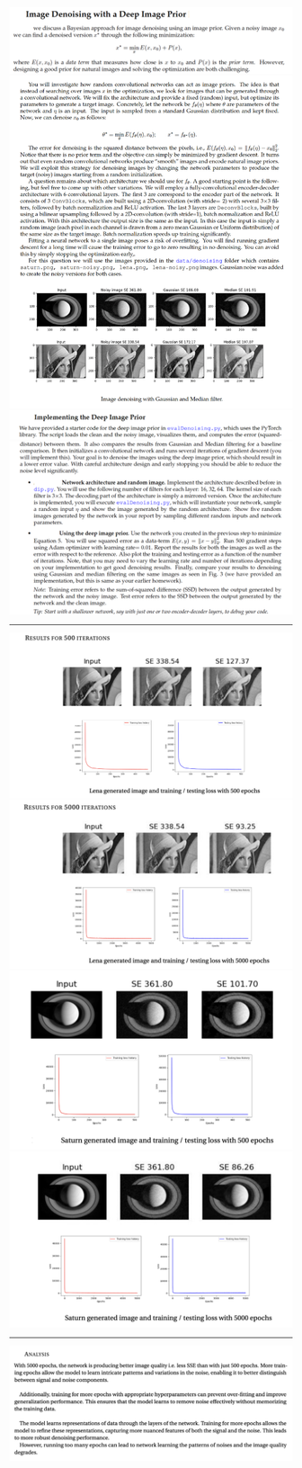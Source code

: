 ![Question 1](https://github.com/ykamoji/Image-Denoising-deep-prior/blob/main/img_refs/question_1.png?raw=true)
![Question 2](https://github.com/ykamoji/Image-Denoising-deep-prior/blob/main/img_refs/question_2.png?raw=true)
![Question 3](https://github.com/ykamoji/Image-Denoising-deep-prior/blob/main/img_refs/question_3.png?raw=true)
![Question 4](https://github.com/ykamoji/Image-Denoising-deep-prior/blob/main/img_refs/question_4.png?raw=true)

<hr/>

![Result 1](https://github.com/ykamoji/Image-Denoising-deep-prior/blob/main/img_refs/result_1.png?raw=true)
![Result 3](https://github.com/ykamoji/Image-Denoising-deep-prior/blob/main/img_refs/result_3.png?raw=true)
![Result 2](https://github.com/ykamoji/Image-Denoising-deep-prior/blob/main/img_refs/result_2.png?raw=true)
![Result 4](https://github.com/ykamoji/Image-Denoising-deep-prior/blob/main/img_refs/result_4.png?raw=true)

<hr/>

![Analysis](https://github.com/ykamoji/Image-Denoising-deep-prior/blob/main/img_refs/analysis.png?raw=true)

